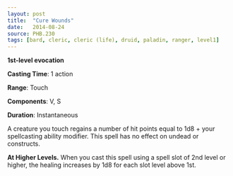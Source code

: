 ```yaml
---
layout: post
title:  "Cure Wounds"
date:   2014-08-24
source: PHB.230
tags: [bard, cleric, cleric (life), druid, paladin, ranger, level1]
---
```


**1st-level evocation**

**Casting Time**: 1 action

**Range**: Touch

**Components**: V, S

**Duration**: Instantaneous

A creature you touch regains a number of hit points equal to 1d8 + your spellcasting ability modifier. This spell has no effect on undead or constructs.

**At Higher Levels.** When you cast this spell using a spell slot of 2nd level or higher, the healing increases by 1d8 for each slot level above 1st.

